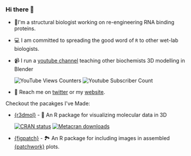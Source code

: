 ### Hi there 👋

- 🔬I'm a structural biologist working on re-engineering RNA binding proteins.
- 💻 I am committed to spreading the good word of `R` to other wet-lab biologists.
- 📹 I run a [youtube channel](https://youtube.com/c/bradyjohnston) teaching other biochemists 3D modelling in Blender

     ![YouTube Views Counters](https://img.shields.io/endpoint?color=%23ff5050&label=Views&style=flat&url=https%3A%2F%2Fyoutube-channel-badge-bradyajohnston.vercel.app%2Fapi%2Fviews) ![Youtube Subscriber Count](https://img.shields.io/endpoint?color=%23ff5050&label=Subscribers&flat&url=https%3A%2F%2Fyoutube-channel-badge-bradyajohnston.vercel.app%2Fapi%2Fsubscriber)
- 🐤 Reach me on [twitter](https://twitter.com/bradyajohnston) or my [website](https://bradyajohnston.github.io).

Checkout the pacakges I've Made:

 - [{r3dmol}](https://github.com/swsoyee/r3dmol) - 🧬  An R package for visualizing molecular data in 3D
 
    [![CRAN
status](https://www.r-pkg.org/badges/version/r3dmol)](https://CRAN.R-project.org/package=r3dmol) 
[![Metacran downloads](https://cranlogs.r-pkg.org/badges/grand-total/r3dmol)](https://cran.r-project.org/package=r3dmol)

- [{figpatch}](https://github.com/bradyajohnston/figpatch) - 🏞  An R package for including images in assembled [{patchwork}](https://github.com/thomasp85/patchwork/) plots.
